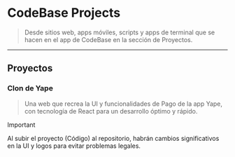 # CodeBase Projects
> Desde sitios web, apps móviles, scripts y apps de terminal que se hacen en el app de CodeBase en la sección de Proyectos.
----
## Proyectos

### Clon de Yape
> Una web que recrea la UI y funcionalidades de Pago de la app Yape, con tecnología de React para un desarrollo óptimo y rápido.

> [!IMPORTANT]
> Al subir el proyecto (Código) al repositorio, habrán cambios significativos en la UI y logos para evitar problemas legales. 
